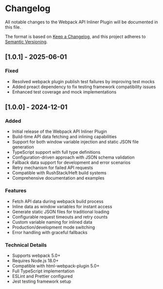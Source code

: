 # Changelog

All notable changes to the Webpack API Inliner Plugin will be documented in this file.

The format is based on [Keep a Changelog](https://keepachangelog.com/en/1.0.0/),
and this project adheres to [Semantic Versioning](https://semver.org/spec/v2.0.0.html).

## [1.0.1] - 2025-06-01

### Fixed
- Resolved webpack plugin publish test failures by improving test mocks
- Added preact dependency to fix testing framework compatibility issues
- Enhanced test coverage and mock implementations

## [1.0.0] - 2024-12-01

### Added
- Initial release of the Webpack API Inliner Plugin
- Build-time API data fetching and inlining capabilities
- Support for both window variable injection and static JSON file generation
- TypeScript support with full type definitions
- Configuration-driven approach with JSON schema validation
- Fallback data support for development and error scenarios
- Retry mechanism for failed API requests
- Compatible with RushStack/Heft build systems
- Comprehensive documentation and examples

### Features
- Fetch API data during webpack build process
- Inline data as window variables for instant access
- Generate static JSON files for traditional loading
- Configurable request timeouts and retry counts
- Custom variable naming for inlined data
- Production/development mode switching
- Error handling with graceful fallbacks

### Technical Details
- Supports webpack 5.0+
- Requires Node.js 18.0+
- Compatible with html-webpack-plugin 5.0+
- Full TypeScript implementation
- ESLint and Prettier configured
- Jest testing framework setup